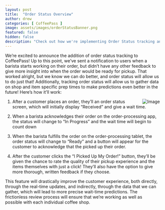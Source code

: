 ```yaml
---
layout: post
title:  "Order Status Overview"
author: drew
categories: [ CoffeePass ]
image: assets/images/orderStatusBanner.png
featured: false
hidden: false
description: "Check out how we're implementing Order Status tracking and why it'll drastically improve the customer experience!"
---
```


We’re excited to announce the addition of order status tracking to CoffeePass! Up to this point, we’ve sent a notification to users when a barista starts working on their order, but didn’t have any other feedback to give more insight into when the order would be ready for pickup. That worked alright, but we know we can do better, and order status will allow us to do just that! Additionally, tracking order status will allow us to gather data on shop and item specific prep times to make predictions even better in the future! Here’s how it’ll work:

<img align="right" src="https://media.giphy.com/media/RlrWlW7Ogmm4jnsr9U/giphy.gif" alt="Image" style="margin-left: 10px" >

1. After a customer places an order, they’ll an order status screen, which will initially display “Received” and give a wait time.  

2. When a barista acknowledges their order on the order-processing app, the status will change to “In Progress” and the wait time will begin to count down

3. When the barista fulfills the order on the order-processing tablet, the order status will change to “Ready” and a button will appear for the customer to acknowledge that the picked up their order.

4. After the customer clicks the “I Picked Up My Order!” button, they’ll be given the chance to rate the quality of their pickup experience and the items themselves with just a click! They’ll also have the option to give more thorough, written feedback if they choose.


This feature will drastically improve the customer experience, both directly, through the real-time updates, and indirectly, through the data that we can gather, which will lead to more precise wait-time predictions. The frictionless review process will ensure that we’re working as well as possible with each individual coffee shop.



